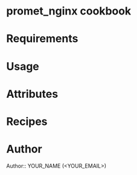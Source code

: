 # promet_nginx cookbook

# Requirements

# Usage

# Attributes

# Recipes

# Author

Author:: YOUR_NAME (<YOUR_EMAIL>)
